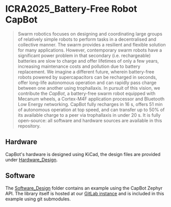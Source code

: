 # ICRA2025_Battery-Free Robot CapBot 

> Swarm robotics focuses on designing and coordinating large groups of relatively simple robots to perform tasks in a decentralised and collective manner.
> The swarm provides a resilient and flexible solution for many applications.
> However, contemporary swarm robots have a significant power problem in that secondary (i.e. rechargeable) batteries are slow to charge and offer lifetimes of only a few years, increasing maintenance costs and pollution due to battery replacement.
> We imagine a different future, wherein battery-free robots powered by supercapacitors can be recharged in seconds, offer long-life autonomous operation and can rapidly pass charge between one another using trophallaxis.
> In pursuit of this vision, we contribute the _CapBot_, a battery-free swarm robot equipped with Mecanum wheels, a Cortex-M4F application processor and Bluetooth Low Energy networking.
> CapBot  fully recharges in 16 s, offers 51 min of autonomous operation at top speed, and can transfer up to 50% of its available charge to a peer via trophallaxis in under 20 s.
> It is fully open-source: all software and hardware sources are available in this repository.

## Hardware

CapBot's hardware is designed using KiCad, the design files are provided under [Hardware_Design](./Hardware_Design).

## Software

The [Software_Design](./Software_Design) folder contains an example using the CapBot Zephyr API.
The library itself is hosted at our [GitLab instance](https://gitlab.kuleuven.be/distrinet/taskforces/nes/capbot) and is included in this example using git submodules.
